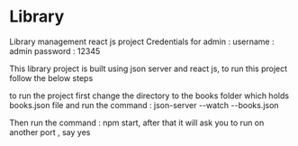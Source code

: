 # Library
Library management react js project
 Credentials for admin : 
username : admin
password : 12345

This library project is built using json server and react js, to run this project follow the below steps

to run the project first change the directory to the books folder which holds books.json file and run the command : json-server --watch --books.json

Then run the command : npm start, after that it will ask you to run on another port , say yes
